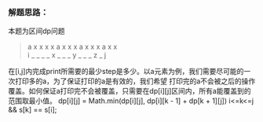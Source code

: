 ### 解题思路：
本题为区间dp问题
> a x x x x a x x x a x x x a x x  
> i _ _ _ _ x _ _ _ y _ _ _ z _ j

在[i,j]内完成print所需要的最少step是多少。以a元素为例，我们需要尽可能的一次打印多的a，为了保证打印的a是有效的，我们希望
打印完的a不会被之后的操作覆盖。如何保证a打印完不会被覆盖，只需要在dp[i][j]区间内，所有a能覆盖到的范围取最小值。
dp[i][j] = Math.min(dp[i][j], dp[i][k - 1] + dp[k + 1][j]) i<=k<=j && s[k] == s[i];